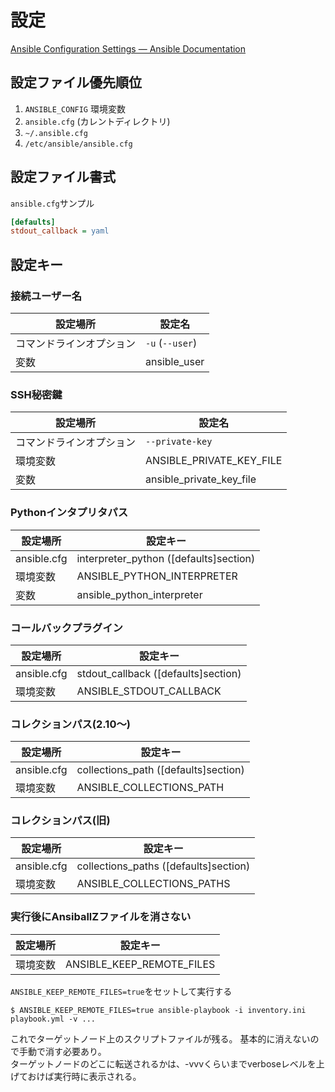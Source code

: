 # 設定

[Ansible Configuration Settings — Ansible Documentation](https://docs.ansible.com/ansible/latest/reference_appendices/config.html)

## 設定ファイル優先順位

1. `ANSIBLE_CONFIG` 環境変数
2. `ansible.cfg` (カレントディレクトリ)
3. `~/.ansible.cfg`
4. `/etc/ansible/ansible.cfg`

## 設定ファイル書式

`ansible.cfg`サンプル

```ini
[defaults]
stdout_callback = yaml
```

## 設定キー

### 接続ユーザー名

| 設定場所         | 設定名             |
| ------------ | --------------- |
| コマンドラインオプション | `-u` (`--user`) |
| 変数           | ansible_user                |

### SSH秘密鍵

| 設定場所         | 設定名                      |
| ------------ | ------------------------ |
| コマンドラインオプション | `--private-key`          |
| 環境変数         | ANSIBLE_PRIVATE_KEY_FILE |
| 変数           | ansible_private_key_file |

### Pythonインタプリタパス

| 設定場所        | 設定キー                                 |
| ----------- | ------------------------------------ |
| ansible.cfg | interpreter_python ([defaults]section) |
| 環境変数        | ANSIBLE_PYTHON_INTERPRETER           |
| 変数          | ansible_python_interpreter           |

### コールバックプラグイン

| 設定場所        | 設定キー                                |
| ----------- | ----------------------------------- |
| ansible.cfg | stdout_callback ([defaults]section) |
| 環境変数        | ANSIBLE_STDOUT_CALLBACK             |

### コレクションパス(2.10～)

| 設定場所        | 設定キー                                 |
| ----------- | ------------------------------------ |
| ansible.cfg | collections_path ([defaults]section) |
| 環境変数        | ANSIBLE_COLLECTIONS_PATH             |

### コレクションパス(旧)

| 設定場所        | 設定キー                                  |
| ----------- | ------------------------------------- |
| ansible.cfg | collections_paths ([defaults]section) |
| 環境変数        | ANSIBLE_COLLECTIONS_PATHS             |

### 実行後にAnsiballZファイルを消さない

| 設定場所 | 設定キー                      |
| ---- | ------------------------- |
| 環境変数 | ANSIBLE_KEEP_REMOTE_FILES |

`ANSIBLE_KEEP_REMOTE_FILES=true`をセットして実行する

```console
$ ANSIBLE_KEEP_REMOTE_FILES=true ansible-playbook -i inventory.ini playbook.yml -v ...
```

これでターゲットノード上のスクリプトファイルが残る。 基本的に消えないので手動で消す必要あり。  
ターゲットノードのどこに転送されるかは、-vvvくらいまでverboseレベルを上げておけば実行時に表示される。
